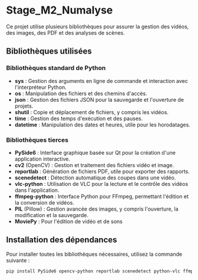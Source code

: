 # Stage_M2_Numalyse

Ce projet utilise plusieurs bibliothèques pour assurer la gestion des vidéos, des images, des PDF et des analyses de scènes.

## Bibliothèques utilisées

### Bibliothèques standard de Python
- **sys** : Gestion des arguments en ligne de commande et interaction avec l'interpréteur Python.
- **os** : Manipulation des fichiers et des chemins d'accès.
- **json** : Gestion des fichiers JSON pour la sauvegarde et l'ouverture de projets.
- **shutil** : Copie et déplacement de fichiers, y compris les vidéos.
- **time** : Gestion des temps d'exécution et des pauses.
- **datetime** : Manipulation des dates et heures, utile pour les horodatages.

### Bibliothèques tierces
- **PySide6** : Interface graphique basée sur Qt pour la création d'une application interactive.
- **cv2** (OpenCV) : Gestion et traitement des fichiers vidéo et image.
- **reportlab** : Génération de fichiers PDF, utile pour exporter des rapports.
- **scenedetect** : Détection automatique des coupes dans une vidéo.
- **vlc-python** : Utilisation de VLC pour la lecture et le contrôle des vidéos dans l'application.
- **ffmpeg-python** : Interface Python pour FFmpeg, permettant l'édition et la conversion de vidéos.
- **PIL** (Pillow) : Gestion avancée des images, y compris l'ouverture, la modification et la sauvegarde.
- **MoviePy** : Pour l'édition de vidéo et de sons

## Installation des dépendances
Pour installer toutes les bibliothèques nécessaires, utilisez la commande suivante :

```sh
pip install PySide6 opencv-python reportlab scenedetect python-vlc ffmpeg-python pillow

